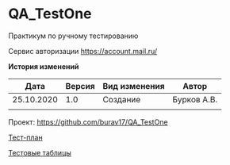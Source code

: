 # QA_TestOne
Практикум по ручному тестированию

Сервис авторизации https://account.mail.ru/

**История изменений**

| Дата       | Версия | Вид изменения | Автор       |
| ---------- | ------ | ------------- | ----------- |
| 25.10.2020 | 1.0    | Создание      | Бурков А.В. |
|            |        |               |             |

Проект: https://github.com/burav17/QA_TestOne

[Тест-план](https://drive.google.com/file/d/14N2hNa6gGWnEEjcdXgRJLhmh4WfIoL5c/view?usp=sharing)

[Тестовые таблицы](https://docs.google.com/spreadsheets/d/106boA82ftNhIMbUiVZ_VtVAwmBsLbUT-tLf_-suoccg/edit?usp=sharing)

